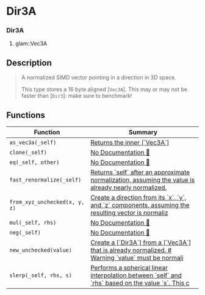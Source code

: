 # Dir3A

### Dir3A

1. glam::Vec3A

## Description

>  A normalized SIMD vector pointing in a direction in 3D space.
> 
>  This type stores a 16 byte aligned [`Vec3A`].
>  This may or may not be faster than [`Dir3`]: make sure to benchmark!

## Functions

| Function | Summary |
| --- | --- |
| `as_vec3a(_self)` | [ Returns the inner \[\`Vec3A\`\]](./dir3a/as_vec3a.md) |
| `clone(_self)` | [No Documentation 🚧](./dir3a/clone.md) |
| `eq(_self, other)` | [No Documentation 🚧](./dir3a/eq.md) |
| `fast_renormalize(_self)` | [ Returns \`self\` after an approximate normalization, assuming the value is already nearly normalized\.](./dir3a/fast_renormalize.md) |
| `from_xyz_unchecked(x, y, z)` | [ Create a direction from its \`x\`, \`y\`, and \`z\` components, assuming the resulting vector is normaliz](./dir3a/from_xyz_unchecked.md) |
| `mul(_self, rhs)` | [No Documentation 🚧](./dir3a/mul.md) |
| `neg(_self)` | [No Documentation 🚧](./dir3a/neg.md) |
| `new_unchecked(value)` | [ Create a \[\`Dir3A\`\] from a \[\`Vec3A\`\] that is already normalized\.  \# Warning  \`value\` must be normali](./dir3a/new_unchecked.md) |
| `slerp(_self, rhs, s)` | [ Performs a spherical linear interpolation between \`self\` and \`rhs\`  based on the value \`s\`\.  This c](./dir3a/slerp.md) |